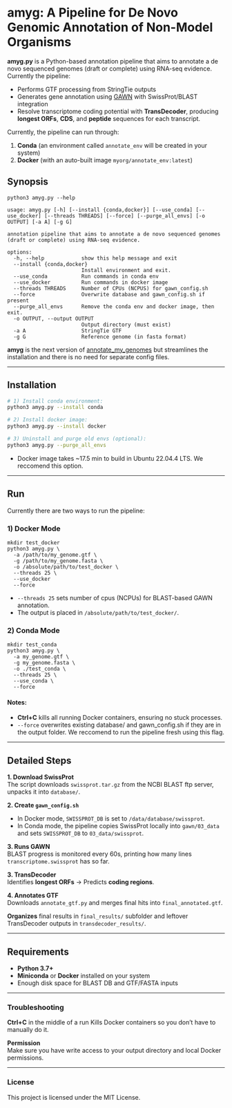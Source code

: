 # **amyg**: A Pipeline for De Novo Genomic Annotation of Non-Model Organisms

**amyg.py** is a Python-based annotation pipeline that aims to annotate a de novo sequenced genomes (draft or complete) using RNA-seq evidence. Currently the pipeline:
- Performs GTF processing from StringTie outputs  
- Generates gene annotation using [GAWN](https://github.com/enormandeau/gawn) with SwissProt/BLAST integration  
- Resolve transcriptome coding potential with **TransDecoder**, producing **longest ORFs**, **CDS**, and **peptide** sequences for each transcript.     

Currently, the pipeline can run through:
1. **Conda**  (an environment called `annotate_env` will be created in your system)
2. **Docker** (with an auto-built image `myorg/annotate_env:latest`)

## Synopsis
```
python3 amyg.py --help

usage: amyg.py [-h] [--install {conda,docker}] [--use_conda] [--use_docker] [--threads THREADS] [--force] [--purge_all_envs] [-o OUTPUT] [-a A] [-g G]

annotation pipeline that aims to annotate a de novo sequenced genomes (draft or complete) using RNA-seq evidence.

options:
  -h, --help            show this help message and exit
  --install {conda,docker}
                        Install environment and exit.
  --use_conda           Run commands in conda env
  --use_docker          Run commands in docker image
  --threads THREADS     Number of CPUs (NCPUS) for gawn_config.sh
  --force               Overwrite database and gawn_config.sh if present
  --purge_all_envs      Remove the conda env and docker image, then exit.
  -o OUTPUT, --output OUTPUT
                        Output directory (must exist)
  -a A                  StringTie GTF
  -g G                  Reference genome (in fasta format)
```

**amyg** is the next version of [annotate_my_genomes](https://github.com/cfarkas/annotate_my_genomes) but streamlines the installation and there is no need for separate config files.

---

## Installation

```bash
# 1) Install conda environment:
python3 amyg.py --install conda

# 2) Install docker image:
python3 amyg.py --install docker

# 3) Uninstall and purge old envs (optional):
python3 amyg.py --purge_all_envs
```
- Docker image takes ~17.5 min to build in Ubuntu 22.04.4 LTS. We reccomend this option. 

---

## Run
Currently there are two ways to run the pipeline:

### 1) Docker Mode
```
mkdir test_docker
python3 amyg.py \
  -a /path/to/my_genome.gtf \
  -g /path/to/my_genome.fasta \
  -o /absolute/path/to/test_docker \
  --threads 25 \
  --use_docker
  --force
```
- ```--threads 25``` sets number of cpus (NCPUs) for BLAST-based GAWN annotation.
- The output is placed in ```/absolute/path/to/test_docker/```.

### 2) Conda Mode
```
mkdir test_conda
python3 amyg.py \
  -a my_genome.gtf \
  -g my_genome.fasta \
  -o ./test_conda \
  --threads 25 \
  --use_conda \
  --force
```

#### Notes:

- **Ctrl+C** kills all running Docker containers, ensuring no stuck processes.
- ```--force``` overwrites existing database/ and gawn_config.sh if they are in the output folder. We reccomend to run the pipeline fresh using this flag. 

---

## Detailed Steps

**1. Download SwissProt**  
The script downloads `swissprot.tar.gz` from the NCBI BLAST ftp server, unpacks it into `database/`.

**2. Create `gawn_config.sh`**  
- In Docker mode, `SWISSPROT_DB` is set to `/data/database/swissprot`.
- In Conda mode, the pipeline copies SwissProt locally into `gawn/03_data` and sets `SWISSPROT_DB` to `03_data/swissprot`.

**3. Runs GAWN**  
BLAST progress is monitored every 60s, printing how many lines `transcriptome.swissprot` has so far.

**3. TransDecoder**  
Identifies **longest ORFs** → Predicts **coding regions**.

**4. Annotates GTF**  
Downloads `annotate_gtf.py` and merges final hits into `final_annotated.gtf`.

**Organizes** final results in `final_results/` subfolder and leftover TransDecoder outputs in `transdecoder_results/`.

---

## Requirements

- **Python 3.7+**  
- **Miniconda** or **Docker** installed on your system  
- Enough disk space for BLAST DB and GTF/FASTA inputs

---

### Troubleshooting

**Ctrl+C** in the middle of a run 
Kills Docker containers so you don’t have to manually do it.

**Permission**  
Make sure you have write access to your output directory and local Docker permissions.

---

### License

This project is licensed under the MIT License.
